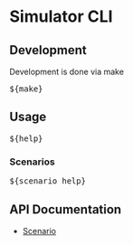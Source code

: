 # Simulator CLI

## Development

Development is done via make

<pre>
${make}
</pre>

## Usage

<pre>
${help}
</pre>

### Scenarios

<pre>
${scenario_help}
</pre>

## API Documentation

* [Scenario](./docs/scenario.md)
